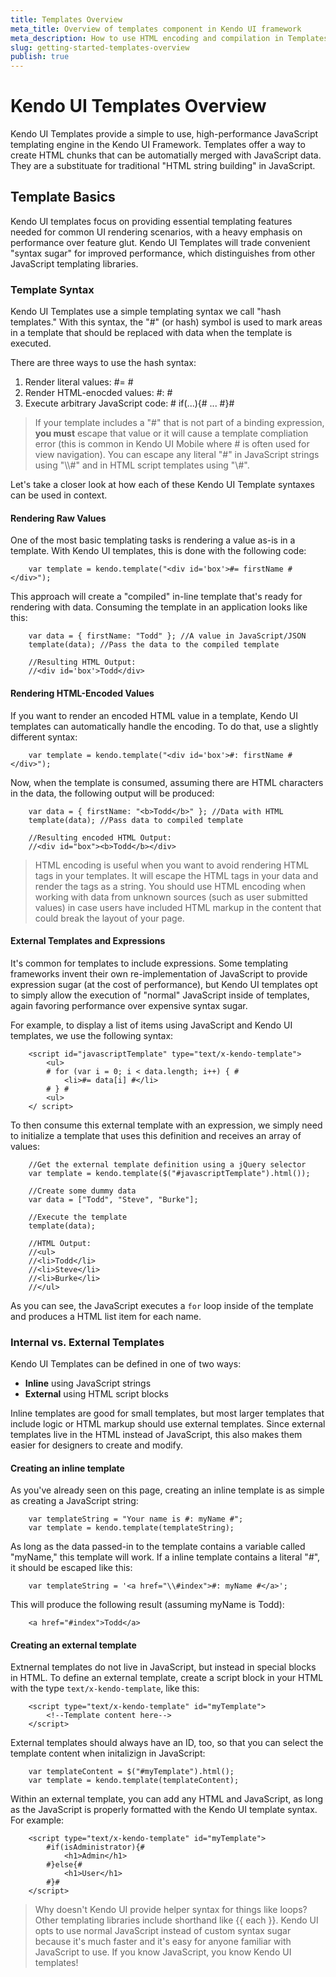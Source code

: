 ```yaml
---
title: Templates Overview
meta_title: Overview of templates component in Kendo UI framework
meta_description: How to use HTML encoding and compilation in Templates component in Kendo UI framework.
slug: getting-started-templates-overview
publish: true
---
```


# Kendo UI Templates Overview
Kendo UI Templates provide a simple to use, high-performance JavaScript templating engine in the Kendo UI Framework. Templates offer a way to create HTML chunks that can be automatially merged with JavaScript data. They are a substituate for traditional "HTML string building" in JavaScript.

## Template Basics
Kendo UI templates focus on providing essential templating features needed for common UI rendering scenarios, with a heavy emphasis on performance over feature glut. Kendo UI Templates will trade convenient "syntax sugar" for improved performance, which distinguishes from other JavaScript templating libraries. 

### Template Syntax
Kendo UI Templates use a simple templating syntax we call "hash templates." With this syntax, the "#" (or hash) symbol is used to mark areas in a template that should be replaced with data when the template is executed.

There are three ways to use the hash syntax:

1. Render literal values: #= #
2. Render HTML-enocded values: #: #
3. Execute arbitrary JavaScript code: # if(...){# ... #}#

> If your template includes a "#" that is not part of a binding expression, **you must** escape that value or it will cause a template compliation error (this is common in Kendo UI Mobile where # is often used for view navigation). You can escape any literal "#" in JavaScript strings using "\\\\#" and in HTML script templates using "\\#".

Let's take a closer look at how each of these Kendo UI Template syntaxes can be used in context.

#### Rendering Raw Values
One of the most basic templating tasks is rendering a value as-is in a template. With Kendo UI templates, this is done with the following code:


    	var template = kendo.template("<div id='box'>#= firstName #</div>");
 

This approach will create a "compiled" in-line template that's ready for rendering with data. Consuming the template in an application looks like this:

    	var data = { firstName: "Todd" }; //A value in JavaScript/JSON
    	template(data); //Pass the data to the compiled template
    	 
    	//Resulting HTML Output:
    	//<div id='box'>Todd</div>

#### Rendering HTML-Encoded Values
If you want to render an encoded HTML value in a template, Kendo UI templates can automatically handle the encoding. To do that, use a slightly different syntax:

		var template = kendo.template("<div id='box'>#: firstName #</div>");
 
Now, when the template is consumed, assuming there are HTML characters in the data, the following output will be produced:

		var data = { firstName: "<b>Todd</b>" }; //Data with HTML
		template(data); //Pass data to compiled template
		 
		//Resulting encoded HTML Output:
		//<div id="box"><b>Todd</b></div>

> HTML encoding is useful when you want to avoid rendering HTML tags in your templates. It will escape the HTML tags in your data and render the tags as a string. You should use HTML encoding when working with data from unknown sources (such as user submitted values) in case users have included HTML markup in the content that could break the layout of your page.

#### External Templates and Expressions
It's common for templates to include expressions. Some templating frameworks invent their own re-implementation of JavaScript to provide expression sugar (at the cost of performance), but Kendo UI templates opt to simply allow the execution of "normal" JavaScript inside of templates, again favoring performance over expensive syntax sugar.

For example, to display a list of items using JavaScript and Kendo UI templates, we use the following syntax:

		<script id="javascriptTemplate" type="text/x-kendo-template">
		    <ul>
		    # for (var i = 0; i < data.length; i++) { #
		        <li>#= data[i] #</li>
		    # } #
		    <ul>
		</ script>
 

To then consume this external template with an expression, we simply need to initialize a template that uses this definition and receives an array of values:

		//Get the external template definition using a jQuery selector
		var template = kendo.template($("#javascriptTemplate").html());
		 
		//Create some dummy data
		var data = ["Todd", "Steve", "Burke"];
		 
		//Execute the template
		template(data);
		 
		//HTML Output:
		//<ul>
		//<li>Todd</li>
		//<li>Steve</li>
		//<li>Burke</li>
		//</ul>

As you can see, the JavaScript executes a `for` loop inside of the template and produces a HTML list item for each name.

### Internal vs. External Templates
Kendo UI Templates can be defined in one of two ways:

- **Inline** using JavaScript strings
- **External** using HTML script blocks

Inline templates are good for small templates, but most larger templates that include logic or HTML markup should use external templates. Since external templates live in the HTML instead of JavaScript, this also makes them easier for designers to create and modify.

#### Creating an inline template
As you've already seen on this page, creating an inline template is as simple as creating a JavaScript string:

		var templateString = "Your name is #: myName #";
		var template = kendo.template(templateString);

As long as the data passed-in to the template contains a variable called "myName," this template will work. If a inline template contains a literal "#", it should be escaped like this:

		var templateString = '<a href="\\#index">#: myName #</a>';

This will produce the following result (assuming myName is Todd):

		<a href="#index">Todd</a>

#### Creating an external template
Extnernal templates do not live in JavaScript, but instead in special blocks in HTML. To define an external template, create a script block in your HTML with the type `text/x-kendo-template`, like this:

		<script type="text/x-kendo-template" id="myTemplate">
			<!--Template content here-->
		</script>

External templates should always have an ID, too, so that you can select the template content when initalizign in JavaScript:

		var templateContent = $("#myTemplate").html();
		var template = kendo.template(templateContent);

Within an external template, you can add any HTML and JavaScript, as long as the JavaScript is properly formatted with the Kendo UI template syntax. For example:

		<script type="text/x-kendo-template" id="myTemplate">
			#if(isAdministrator){#
				<h1>Admin</h1>
			#}else{#
				<h1>User</h1>
			#}#
		</script>

> Why doesn't Kendo UI provide helper syntax for things like loops? Other templating libraries include shorthand like {{ each }}. Kendo UI opts to use normal JavaScript instead of custom syntax sugar because it's much faster and it's easy for anyone familiar with JavaScript to use. If you know JavaScript, you know Kendo UI templates!

